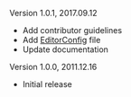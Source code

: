 Version 1.0.1, 2017.09.12

* Add contributor guidelines
* Add [EditorConfig](http://editorconfig.org) file
* Update documentation

Version 1.0.0, 2011.12.16

* Initial release
